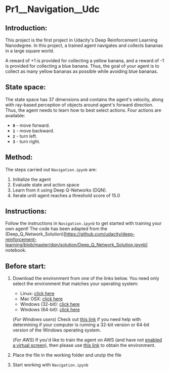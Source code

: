 # Pr1__Navigation__Udc


## Introduction:

This project is the first project in Udacity's Deep Reinforcement Learning Nanodegree. In this project, a trained agent navigates and collects bananas in a large square world.

A reward of +1 is provided for collecting a yellow banana, and a reward of -1 is provided for collecting a blue banana.  Thus, the goal of your agent is to collect as many yellow bananas as possible while avoiding blue bananas.  


## State space:

The state space has 37 dimensions and contains the agent's velocity, along with ray-based perception of objects around agent's forward direction.  Thus, the agent needs to learn how to best select actions.  Four actions are available:

- **`0`** - move forward.
- **`1`** - move backward.
- **`2`** - turn left.
- **`3`** - turn right.


## Method:

The steps carried out `Navigation.ipynb` are:
1. Initialize the agent 
2. Evaluate state and action space
3. Learn from it using Deep Q-Networks (DQN).
4. Iterate until agent reaches a threshold score of 15.0


## Instructions:

Follow the instructions in `Navigation.ipynb` to get started with training your own agent! 
The code has been adapted from the (Deep_Q_Network_Solution)[https://github.com/udacity/deep-reinforcement-learning/blob/master/dqn/solution/Deep_Q_Network_Solution.ipynb] notebook.

## Before start:

1. Download the environment from one of the links below.  You need only select the environment that matches your operating system:
    - Linux: [click here](https://s3-us-west-1.amazonaws.com/udacity-drlnd/P1/Banana/Banana_Linux.zip)
    - Mac OSX: [click here](https://s3-us-west-1.amazonaws.com/udacity-drlnd/P1/Banana/Banana.app.zip)
    - Windows (32-bit): [click here](https://s3-us-west-1.amazonaws.com/udacity-drlnd/P1/Banana/Banana_Windows_x86.zip)
    - Windows (64-bit): [click here](https://s3-us-west-1.amazonaws.com/udacity-drlnd/P1/Banana/Banana_Windows_x86_64.zip)
    
    (_For Windows users_) Check out [this link](https://support.microsoft.com/en-us/help/827218/how-to-determine-whether-a-computer-is-running-a-32-bit-version-or-64) if you need help with determining if your computer is running a 32-bit version or 64-bit version of the Windows operating system.

    (_For AWS_) If you'd like to train the agent on AWS (and have not [enabled a virtual screen](https://github.com/Unity-Technologies/ml-agents/blob/master/docs/Training-on-Amazon-Web-Service.md)), then please use [this link](https://s3-us-west-1.amazonaws.com/udacity-drlnd/P1/Banana/Banana_Linux_NoVis.zip) to obtain the environment.
2. Place the file in the working folder and unzip the file
3. Start working with `Navigation.ipynb`

